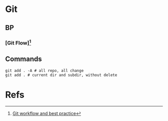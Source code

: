 # Git
## BP 
### [Git Flow][^1] 

## Commands
```shell
git add . -A # all repo, all change
git add . # current dir and subdir, without delete
```

# Refs 
[^1]: [Git workflow and best practice](https://github.com/Piwigo/Piwigo/wiki/Git-workflow-and-best-pratices)
